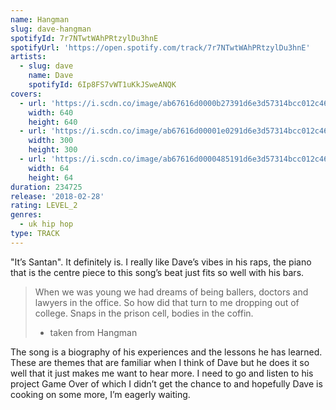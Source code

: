 ```yaml
---
name: Hangman
slug: dave-hangman
spotifyId: 7r7NTwtWAhPRtzylDu3hnE
spotifyUrl: 'https://open.spotify.com/track/7r7NTwtWAhPRtzylDu3hnE'
artists:
  - slug: dave
    name: Dave
    spotifyId: 6Ip8FS7vWT1uKkJSweANQK
covers:
  - url: 'https://i.scdn.co/image/ab67616d0000b27391d6e3d57314bcc012c46ddc'
    width: 640
    height: 640
  - url: 'https://i.scdn.co/image/ab67616d00001e0291d6e3d57314bcc012c46ddc'
    width: 300
    height: 300
  - url: 'https://i.scdn.co/image/ab67616d0000485191d6e3d57314bcc012c46ddc'
    width: 64
    height: 64
duration: 234725
release: '2018-02-28'
rating: LEVEL_2
genres:
  - uk hip hop
type: TRACK
---
```

"It’s Santan". It definitely is. I really like Dave’s vibes in his raps, the piano that is
the centre piece to this song’s beat just fits so well with his bars.

> When we was young we had dreams of being ballers, doctors and lawyers in the office.
> So how did that turn to me dropping out of college. Snaps in the prison cell, bodies
> in the coffin.
> - taken from Hangman

The song is a biography of his experiences and the lessons he has learned. These are themes
that are familiar when I think of Dave but he does it so well that it just makes me want to
hear more. I need to go and listen to his project Game Over of which I didn’t get the chance
to and hopefully Dave is cooking on some more, I’m eagerly waiting.
